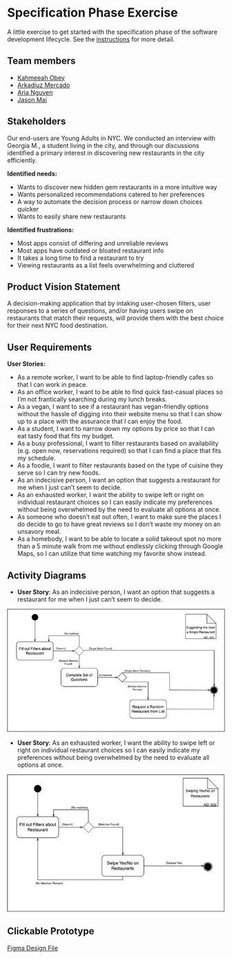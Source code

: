 # Specification Phase Exercise

A little exercise to get started with the specification phase of the software development lifecycle. See the [instructions](instructions.md) for more detail.

## Team members

- [Kahmeeah Obey](https://github.com/kahmeeah)
- [Arkadiuz Mercado](https://github.com/arionm27)
- [Aria Nguyen](https://github.com/ariangn)
- [Jason Mai](https://github.com/JasonMai233)

## Stakeholders

Our end-users are Young Adults in NYC. We conducted an interview with Georgia M., a student living in the city, and through our discussions identified a primary interest in discovering new restaurants in the city efficiently.

**Identified needs:**

* Wants to discover new hidden gem restaurants in a more intuitive way
* Wants personalized recommendations catered to her preferences
* A way to automate the decision process or narrow down choices quicker
* Wants to easily share new restaurants

**Identified frustrations:**

* Most apps consist of differing and unreliable reviews
* Most apps have outdated or bloated restaurant info
* It takes a long time to find a restaurant to try
* Viewing restaurants as a list feels overwhelming and cluttered

## Product Vision Statement

A decision-making application that by intaking user-chosen filters, user responses to a series of questions, and/or having users swipe on restaurants that match their requests, will provide them with the best choice for their next NYC food destination.

## User Requirements

**User Stories:**

* As a remote worker, I want to be able to find laptop-friendly cafes so that I can work in peace.
* As an office worker, I want to be able to find quick fast-casual places so I’m not frantically searching during my lunch breaks.
* As a vegan, I want to see if a restaurant has vegan-friendly options without the hassle of digging into their website menu so that I can show up to a place with the assurance that I can enjoy the food.
* As a student, I want to narrow down my options by price so that I can eat tasty food that fits my budget.
* As a busy professional, I want to filter restaurants based on availability (e.g. open now, reservations required) so that I can find a place that fits my schedule.
* As a foodie, I want to filter restaurants based on the type of cuisine they serve so I can try new foods.
* As an indecisive person, I want an option that suggests a restaurant for me when I just can’t seem to decide.
* As an exhausted worker, I want the ability to swipe left or right on individual restaurant choices so I can easily indicate my preferences without being overwhelmed by the need to evaluate all options at once.
* As someone who doesn’t eat out often, I want to make sure the places I do decide to go to have great reviews so I don’t waste my money on an unsavory meal.
* As a homebody, I want to be able to locate a solid takeout spot no more than a 5 minute walk  from me without endlessly clicking through Google Maps, so I can utilize that time watching my favorite show instead.

## Activity Diagrams

* **User Story**: As an indecisive person, I want an option that suggests a restaurant for me when I just can’t seem to decide.

![Activity Diagram: Suggesting the User a Single Restaurant](https://github.com/software-students-spring2025/1-specification-exercise-merge-heaven/blob/main/diagrams/Activity_Diagram_1.jpg)

* **User Story**: As an exhausted worker, I want the ability to swipe left or right on individual restaurant choices so I can easily indicate my preferences without being overwhelmed by the need to evaluate all options at once.

![Activity Diagram: Swiping Yes or No on Restaurants](https://github.com/software-students-spring2025/1-specification-exercise-merge-heaven/blob/main/diagrams/Activity_Diagram_2.jpg)

## Clickable Prototype

[Figma Design File](https://www.figma.com/proto/XuK2PHOpbgygemb2WLco84/Merge-Heaven?node-id=29-3&p=f&t=3R5ZhHOUTYeYUtyo-1&scaling=scale-down&content-scaling=fixed&page-id=0%3A1&starting-point-node-id=29%3A3)
